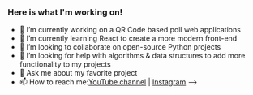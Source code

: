 ### Here is what I'm working on!


- 🔭 I’m currently working on a QR Code based poll web applications
- 🌱 I’m currently learning React to create a more modern front-end
- 👯 I’m looking to collaborate on open-source Python projects
- 🤔 I’m looking for help with algorithms & data structures to add more functionality to my projects
- 💬 Ask me about my favorite project
- 📫 How to reach me:[YouTube channel](https://www.youtube.com/user/Danteburnett/videos) |
    [Instagram](https://www.instagram.com/dantecodes)
-->
